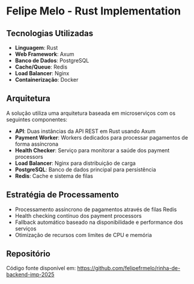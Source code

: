 # Felipe Melo - Rust Implementation

## Tecnologias Utilizadas

- **Linguagem**: Rust
- **Web Framework**: Axum
- **Banco de Dados**: PostgreSQL
- **Cache/Queue**: Redis
- **Load Balancer**: Nginx
- **Containerização**: Docker

## Arquitetura

A solução utiliza uma arquitetura baseada em microserviços com os seguintes componentes:

- **API**: Duas instâncias da API REST em Rust usando Axum
- **Payment Worker**: Workers dedicados para processar pagamentos de forma assíncrona
- **Health Checker**: Serviço para monitorar a saúde dos payment processors
- **Load Balancer**: Nginx para distribuição de carga
- **PostgreSQL**: Banco de dados principal para persistência
- **Redis**: Cache e sistema de filas

## Estratégia de Processamento

- Processamento assíncrono de pagamentos através de filas Redis
- Health checking contínuo dos payment processors
- Fallback automático baseado na disponibilidade e performance dos serviços
- Otimização de recursos com limites de CPU e memória

## Repositório

Código fonte disponível em: https://github.com/felipefrmelo/rinha-de-backend-imp-2025